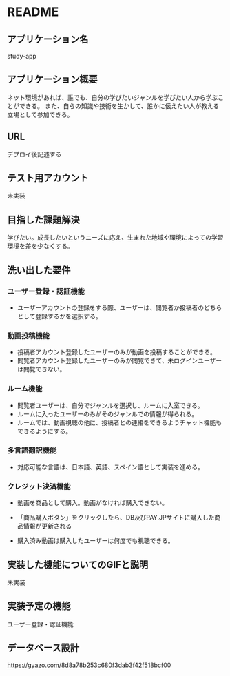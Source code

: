 # README

## アプリケーション名
study-app

## アプリケーション概要
ネット環境があれば、誰でも、自分の学びたいジャンルを学びたい人から学ぶことができる。
また、自らの知識や技術を生かして、誰かに伝えたい人が教える立場として参加できる。

## URL
デプロイ後記述する

## テスト用アカウント
未実装

## 目指した課題解決
学びたい。成長したいというニーズに応え、生まれた地域や環境によっての学習環境を差を少なくする。

## 洗い出した要件

### ユーザー登録・認証機能
- ユーザーアカウントの登録をする際、ユーザーは、閲覧者か投稿者のどちらとして登録するかを選択する。

### 動画投稿機能
- 投稿者アカウント登録したユーザーのみが動画を投稿することができる。
- 閲覧者アカウント登録したユーザーのみが閲覧できて、未ログインユーザーは閲覧できない。

### ルーム機能
- 閲覧者ユーザーは、自分でジャンルを選択し、ルームに入室できる。
- ルームに入ったユーザーのみがそのジャンルでの情報が得られる。
- ルームでは、動画視聴の他に、投稿者との連絡をできるようチャット機能もできるようにする。

### 多言語翻訳機能
- 対応可能な言語は、日本語、英語、スペイン語として実装を進める。

### クレジット決済機能
- 動画を商品として購入。動画がなければ購入できない。

- 「商品購入ボタン」をクリックしたら、DB及びPAY.JPサイトに購入した商品情報が更新される

- 購入済み動画は購入したユーザーは何度でも視聴できる。

## 実装した機能についてのGIFと説明
未実装

## 実装予定の機能
ユーザー登録・認証機能

## データベース設計
https://gyazo.com/8d8a78b253c680f3dab3f42f518bcf00






